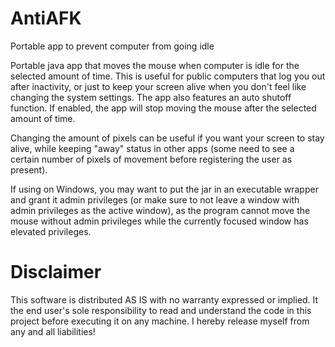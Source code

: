 # AntiAFK
Portable app to prevent computer from going idle

Portable java app that moves the mouse when computer is idle for the selected amount of time.  This is useful for public computers
that log you out after inactivity, or just to keep your screen alive when you don't feel like changing the system settings.  The app also
features an auto shutoff function.  If enabled, the app will stop moving the mouse after the selected amount of time.

Changing the amount of pixels can be useful if you want your screen to stay alive, while keeping "away" status in other apps (some need
to see a certain number of pixels of movement before registering the user as present).

If using on Windows, you may want to put the jar in an executable wrapper and grant it admin privileges (or make sure to not leave
a window with admin privileges as the active window), as the program cannot move the mouse without admin privileges while the currently focused
window has elevated privileges.

# Disclaimer
This software is distributed AS IS with no warranty expressed or implied.  It the end user's sole responsibility to read and understand the code in this project before executing it on any machine.  I hereby release myself from any and all liabilities!